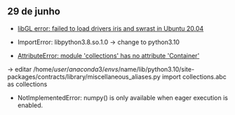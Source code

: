 ## 29 de junho

- [libGL error: failed to load drivers iris and swrast in Ubuntu 20.04](https://askubuntu.com/questions/1352158/libgl-error-failed-to-load-drivers-iris-and-swrast-in-ubuntu-20-04)

- ImportError: libpython3.8.so.1.0 -> change to python3.10

- [AttributeError: module 'collections' has no attribute 'Container'](https://stackoverflow.com/questions/69468128/fail-attributeerror-module-collections-has-no-attribute-container)

 -> editar /home/$user/anaconda3/envs/$name/lib/python3.10/site-packages/contracts/library/miscellaneous_aliases.py 
 import collections.abc as collections


- NotImplementedError: numpy() is only available when eager execution is enabled.